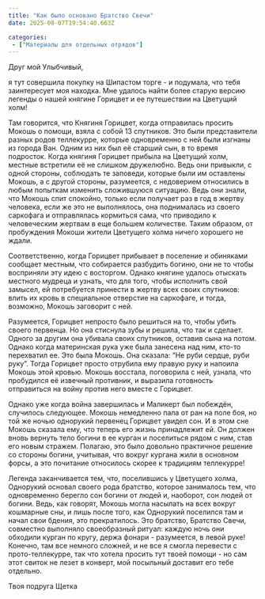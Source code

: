 ```yaml
---
title: "Как было основано Братство Свечи"
date: 2025-08-07T19:54:40.663Z

categories:
 - ["Материалы для отдельных отрядов"]
---
```


Друг мой Улыбчивый,

я тут совершила покупку на Шипастом торге - и подумала, что тебя
заинтересует моя находка. Мне удалось найти более старую версию легенды
о нашей княгине Горицвет и ее путешествии на Цветущий холм!

Там говорится, что Княгиня Горицвет, когда отправилась просить Мокошь о
помощи, взяла с собой 13 спутников. Это были представители разных родов
теллекурре, которые одновременно с ней были изгнаны из города Ван. Одним
из них был её старший сын, в то время подросток. Когда княгиня Горицвет
прибыла на Цветущий холм, местные встретили её не слишком дружелюбно.
Ведь они привыкли, с одной стороны, соблюдать те заповеди, которые были
им оставлены Мокошь, а с другой стороны, разумеется, с недоверием
относились в любым попыткам изменить сложившуюся ситуацию. Ведь они
знали, что Мокошь спит спокойно, только если получает раз в год в жертву
человека, если же это не выполнялось, она поднималась из своего
саркофага и отправлялась кормиться сама, что приводило к человеческим
жертвам в еще большем количестве. Таким образом, от пробуждения Мокоши
жители Цветущего холма ничего хорошего не ждали.

Соответственно, когда Горицвет прибывает в поселение и обиняками
сообщает местным, что собирается разбудить богиню, они не то чтобы
восприняли эту идею с восторгом. Однако княгине удалось отыскать
местного мудреца и узнать, что для того, чтобы исполнить свой замысел,
ей потребуется принести в жертву всех своих спутников: влить их кровь в
специальное отверстие на саркофаге, и тогда, возможно, Мокошь заговорит
с ней.

Разумеется, Горицвет непросто было решиться на то, чтобы убить своего
первенца. Но она стиснула зубы и решила, что так и сделает. Одного за
другим она убивала своих спутников, оставив сына на потом. Однако когда
материнская рука уже была занесена над ним, кто-то перехватил ее. Это
была Мокошь. Она сказала: “Не руби сердце, руби руку”. Тогда Горицвет
просто отрубила ему правую руку и напоила Мокошь этой кровью. Мокошь
восстала, поговорила с ней, узнала, что пробудился её извечный
противник, и выразила готовность отправиться на войну против него вместе
с Горицвет.

Однако уже когда война завершилась и Маликерт был побеждён, случилось
следующее. Мокошь немедленно пала от ран на поле боя, но той же ночью
однорукий первенец Горицвет увидел сон. И в этом сне Мокошь сказала ему,
что теперь его жизнь принадлежит ей. Он должен вновь вернуть тело богини
в ее курган и поселиться рядом с ним, став его новым стражем. Полагаю,
это было довольно практичное решение со стороны богини, учитывая, что
вокруг кургана жили в основном форсы, а это почитание относилось скорее
к традициям теллекурре!

Легенда заканчивается тем, что, поселившись у Цветущего холма, Однорукий
основал своего рода братство, которое занималось тем, что одновременно
берегло сон богини от людей и, наоборот, сон людей от богини. Ведь, как
говорят, Мокошь могла насылать на всех вокруг кошмарные сны, и лишь
после того, как Однорукий поселился там и начал свои бдения, это
прекратилось. Это братство, Братство Свечи, совместно выполняло
своеобразный ритуал: каждую ночь они обходили курган по кругу, держа
фонари - разумеется, в левой руке! Конечно, там все немного сложней, и
не все я смогла перевести с прото-теллекурре, так что хотела просить тут
твоей помощи - но сам этот свиток не лезет в конверт, мой посыльный
доставит его тебе отдельно.

Твоя подруга Щетка
